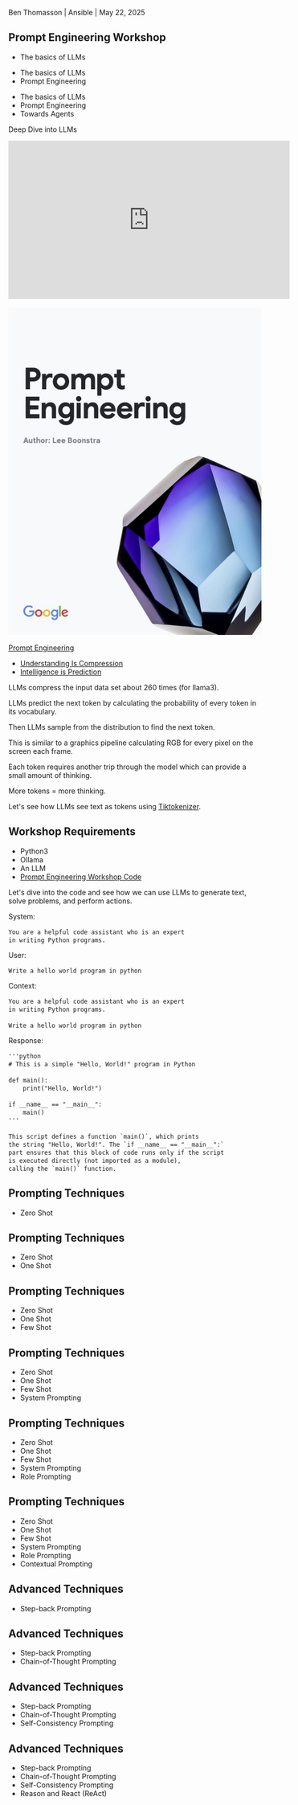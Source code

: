 [comment]: # (This presentation was made with markdown-slides)
[comment]: # (This is a CommonMark compliant comment. It will not be included in the presentation.)
[comment]: # (Compile this presentation with the command below)
[comment]: # (mdslides presentation.md --include media)

[comment]: # (Set the theme:)
[comment]: # (THEME = blood)
[comment]: # (CODE_THEME = base16/zenburn)
[comment]: # (The list of themes is at https://revealjs.com/themes/)
[comment]: # (The list of code themes is at https://highlightjs.org/)

[comment]: # "You can also use quotes instead of parenthesis"
[comment]: # 'Single quotes work too'
[comment]: # "THEME = blood"

[comment]: # (Pass optional settings to reveal.js:)
[comment]: # (controls: true)
[comment]: # (keyboard: true)
[comment]: # (markdown: { smartypants: true })
[comment]: # (hash: false)
[comment]: # (respondToHashChanges: false)
[comment]: # (Other settings are documented at https://revealjs.com/config/)

Ben Thomasson | Ansible | May 22, 2025

## Prompt Engineering Workshop


[comment]: # (!!! data-auto-animate)

- The basics of LLMs

[comment]: # (!!! data-auto-animate)

- The basics of LLMs
- Prompt Engineering

[comment]: # (!!! data-auto-animate)

- The basics of LLMs
- Prompt Engineering
- Towards Agents

[comment]: # (!!! data-auto-animate)

Deep Dive into LLMs

<iframe width="560" height="315" src="https://www.youtube.com/embed/7xTGNNLPyMI" frameborder="0" allow="accelerometer; autoplay; clipboard-write; encrypted-media; gyroscope; picture-in-picture" allowfullscreen></iframe>

[comment]: # (!!!)

![prompt engineering](media/prompt_engineering.jpg) <!-- .element: style="height:50vh; max-width:80vw; image-rendering: crisp-edges;" -->

[Prompt Engineering](https://www.kaggle.com/whitepaper-prompt-engineering)

[comment]: # (!!!)

- [Understanding Is Compression](https://arxiv.org/pdf/2407.07723)
- [Intelligence is Prediction](https://link.springer.com/article/10.1007/s13164-021-00538-5)

[comment]: # (!!!)

LLMs compress the input data set about 260 times (for llama3).

[comment]: # (!!!)

LLMs predict the next token by calculating the probability of every token in its vocabulary.

[comment]: # (|||)

Then LLMs sample from the distribution to find the next token.

[comment]: # (|||)

This is similar to a graphics pipeline calculating RGB for every pixel on the screen each frame.

[comment]: # (|||)

Each token requires another trip through the model which can provide a small amount of thinking.

[comment]: # (|||)

More tokens = more thinking.

[comment]: # (!!!)

Let's see how LLMs see text as tokens using [Tiktokenizer](https://tiktokenizer.vercel.app/?model=deepseek-ai%2FDeepSeek-R1).

[comment]: # (!!!)

## Workshop Requirements

- Python3
- Ollama
- An LLM
- [Prompt Engineering Workshop Code](https://github.com/benthomasson/prompt-engineering-workshop)

[comment]: # (!!!)

Let's dive into the code and see how we can use LLMs to generate text, solve problems, and perform actions.

[comment]: # (|||)

System:
```
You are a helpful code assistant who is an expert
in writing Python programs.
```

User:
```
Write a hello world program in python
```

[comment]: # (|||)

Context:
```
You are a helpful code assistant who is an expert
in writing Python programs.

Write a hello world program in python
```

[comment]: # (|||)

Response:

```
'''python
# This is a simple "Hello, World!" program in Python

def main():
    print("Hello, World!")

if __name__ == "__main__":
    main()
'''

This script defines a function `main()`, which prints
the string "Hello, World!". The `if __name__ == "__main__":`
part ensures that this block of code runs only if the script
is executed directly (not imported as a module),
calling the `main()` function.
```

[comment]: # (!!! data-auto-animate)

## Prompting Techniques

- Zero Shot

[comment]: # (!!! data-auto-animate)

## Prompting Techniques

- Zero Shot
- One Shot

[comment]: # (!!! data-auto-animate)

## Prompting Techniques

- Zero Shot
- One Shot
- Few Shot

[comment]: # (!!! data-auto-animate)

## Prompting Techniques

- Zero Shot
- One Shot
- Few Shot
- System Prompting

[comment]: # (!!! data-auto-animate)

## Prompting Techniques

- Zero Shot
- One Shot
- Few Shot
- System Prompting
- Role Prompting

[comment]: # (!!! data-auto-animate)

## Prompting Techniques

- Zero Shot
- One Shot
- Few Shot
- System Prompting
- Role Prompting
- Contextual Prompting

[comment]: # (!!! data-auto-animate)

## Advanced Techniques

- Step-back Prompting

[comment]: # (!!! data-auto-animate)

## Advanced Techniques

- Step-back Prompting
- Chain-of-Thought Prompting

[comment]: # (!!! data-auto-animate)

## Advanced Techniques

- Step-back Prompting
- Chain-of-Thought Prompting
- Self-Consistency Prompting

[comment]: # (!!! data-auto-animate)

## Advanced Techniques

- Step-back Prompting
- Chain-of-Thought Prompting
- Self-Consistency Prompting
- Reason and React (ReAct)

[comment]: # (!!! data-auto-animate)
